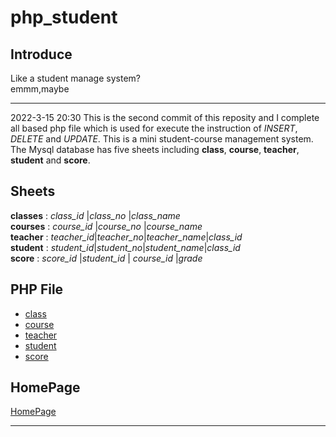 # php_student

## Introduce

Like a student manage system?<br>emmm,maybe

<div>
<hr/>
</div>

2022-3-15 20:30
This is the second commit of this reposity and I complete all based php file which is used for execute the instruction of *INSERT*, *DELETE* and *UPDATE*.
This is a mini student-course management system. The Mysql database has five sheets including **class**, **course**, **teacher**, **student** and **score**.

## Sheets

**classes** : *class_id*     |*class_no*     |*class_name*<br>
**courses** : *course_id* |*course_no*  |*course_name*<br>
**teacher** : *teacher_id*|*teacher_no*|*teacher_name*|*class_id*<br>
**student** : *student_id*|*student_no*|*student_name*|*class_id*<br>
**score**   : *score_id*       |*student_id*  | *course_id*       |*grade*<br>

## PHP File

- [class]("http://php.qingfusheng.life/student/classes.php")
- [course]("http://php.qingfusheng.life/student/course.php")
- [teacher]("http://php.qingfusheng.life/student/teacher.php")
- [student]("http://php.qingfusheng.life/student/student.php")
- [score]("htp://php.qingfusheng.life/student/score.php")

## HomePage
[HomePage]("http://php.qingfusheng.life")
<div>
<hr/>
</div>
